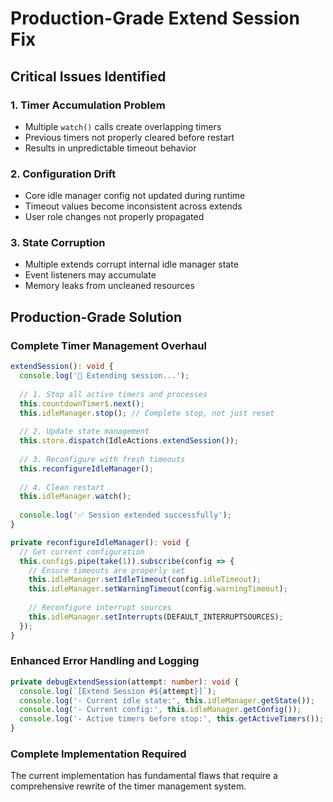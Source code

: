 # Production-Grade Extend Session Fix

## Critical Issues Identified

### 1. Timer Accumulation Problem
- Multiple `watch()` calls create overlapping timers
- Previous timers not properly cleared before restart
- Results in unpredictable timeout behavior

### 2. Configuration Drift
- Core idle manager config not updated during runtime
- Timeout values become inconsistent across extends
- User role changes not properly propagated

### 3. State Corruption
- Multiple extends corrupt internal idle manager state
- Event listeners may accumulate
- Memory leaks from uncleaned resources

## Production-Grade Solution

### Complete Timer Management Overhaul
```typescript
extendSession(): void {
  console.log('🔄 Extending session...');
  
  // 1. Stop all active timers and processes
  this.countdownTimer$.next();
  this.idleManager.stop(); // Complete stop, not just reset
  
  // 2. Update state management
  this.store.dispatch(IdleActions.extendSession());
  
  // 3. Reconfigure with fresh timeouts
  this.reconfigureIdleManager();
  
  // 4. Clean restart
  this.idleManager.watch();
  
  console.log('✅ Session extended successfully');
}

private reconfigureIdleManager(): void {
  // Get current configuration
  this.config$.pipe(take(1)).subscribe(config => {
    // Ensure timeouts are properly set
    this.idleManager.setIdleTimeout(config.idleTimeout);
    this.idleManager.setWarningTimeout(config.warningTimeout);
    
    // Reconfigure interrupt sources
    this.idleManager.setInterrupts(DEFAULT_INTERRUPTSOURCES);
  });
}
```

### Enhanced Error Handling and Logging
```typescript
private debugExtendSession(attempt: number): void {
  console.log(`[Extend Session #${attempt}]`);
  console.log('- Current idle state:', this.idleManager.getState());
  console.log('- Current config:', this.idleManager.getConfig());
  console.log('- Active timers before stop:', this.getActiveTimers());
}
```

### Complete Implementation Required
The current implementation has fundamental flaws that require a comprehensive rewrite of the timer management system.